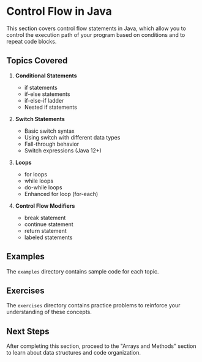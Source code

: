 # Control Flow in Java

This section covers control flow statements in Java, which allow you to control the execution path of your program based on conditions and to repeat code blocks.

## Topics Covered

1. **Conditional Statements**
   - if statements
   - if-else statements
   - if-else-if ladder
   - Nested if statements

2. **Switch Statements**
   - Basic switch syntax
   - Using switch with different data types
   - Fall-through behavior
   - Switch expressions (Java 12+)

3. **Loops**
   - for loops
   - while loops
   - do-while loops
   - Enhanced for loop (for-each)

4. **Control Flow Modifiers**
   - break statement
   - continue statement
   - return statement
   - labeled statements

## Examples

The `examples` directory contains sample code for each topic.

## Exercises

The `exercises` directory contains practice problems to reinforce your understanding of these concepts.

## Next Steps

After completing this section, proceed to the "Arrays and Methods" section to learn about data structures and code organization.
